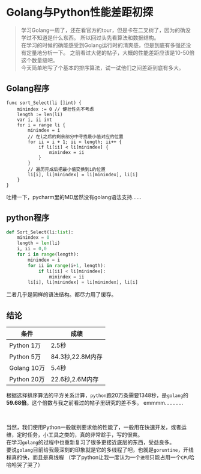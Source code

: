 # Golang与Python性能差距初探

> 学习Golang一周了，还在看官方的tour，但是卡在二叉树了，因为的确没学过不知道是什么东西。
所以回过头先看算法和数据结构。  
在学习的时候的确能感受到Golang运行时的清爽感，但是到底有多强还没有定量地分析一下。
之前看过大佬的帖子，大概的性能差距应该是10-50倍这个数量级吧。  
今天简单地写了个基本的排序算法，试一试他们之间差距到底有多大。

## Golang程序

```
func sort_Select(li []int) {
	minindex := 0 // 健壮性先不考虑
	length := len(li)
	var i, ii int
	for i = range li {
		minindex = i
		// 在i之后的剩余部分中寻找最小值对应的位置
		for ii = i + 1; ii < length; ii++ {
			if li[ii] < li[minindex] {
				minindex = ii
			}
		}
		// 遍历完成后把最小值交换到i的位置
		li[i], li[minindex] = li[minindex], li[i]
	}
}
```
吐槽一下，pycharm里的MD居然没有golang语法支持……


## python程序

```python
def Sort_Select(li:list):
    minindex = 0
    length = len(li)
    i, ii = 0,0
    for i in range(length):
        minindex = i
        for ii in range(i+1, length):
            if li[ii] < li[minindex]:
                minindex = ii
        li[i], li[minindex] = li[minindex], li[i]
```
二者几乎是同样的语法结构。都尽力用了缓存。


## 结论

 | 条件   | 成绩 |
 | ---    | ---   |
 | Python 1万  | 2.5秒 |
 | Python 5万  | 84.3秒,22.8M内存 |
 | Golang 10万  | 5.4秒 |
 | Python 20万  | 22.6秒,2.6M内存 |
 
根据选择排序算法的平方关系计算，`python`跑20万条需要1348秒，是`golang`的**59.68倍**。这个倍数与我之前看过的帖子里研究的差不多。
emmmm…………

<br>

当然，我们使用Python一般就别要求他的性能了，一般用在快速开发，或者运维，定时任务，小工具之类的，真的非常趁手，写的很爽。  
在学习`golang`的过程中也重新复习了很多更接近底层的东西，受益良多。  
要说`golang`目前给我最深刻的印象就是它的多线程了吧，也就是`goruntine`，开线程真的快，而且是真线程
（学了python让我一度认为一个`进程`只能占用一个`CPU`哈哈哈哭了哭了）
